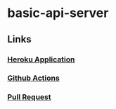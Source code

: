 # basic-api-server

## Links
### [Heroku Application](https://hadeel-basic-express-server.herokuapp.com/)
### [Github Actions](https://github.com/hadeel999/basic-api-server/actions)
### [Pull Request](https://github.com/hadeel999/basic-api-server/pull/1)
